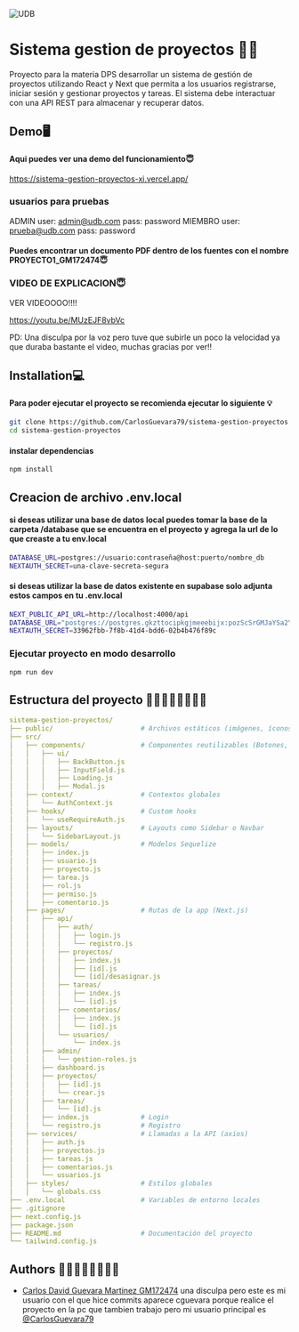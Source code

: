 
![UDB](https://www.udb.edu.sv/udb_files/content_resource/es//Logo_8.5.jpg)


# Sistema gestion de proyectos 📁📂

Proyecto para la materia DPS desarrollar un sistema de gestión de proyectos utilizando React y Next que permita a los
usuarios registrarse, iniciar sesión y gestionar proyectos y tareas. El sistema debe
interactuar con una API REST para almacenar y recuperar datos. 


## Demo🖥️

#### Aqui puedes ver una demo del funcionamiento😇

https://sistema-gestion-proyectos-xi.vercel.app/ 

###  usuarios para pruebas
ADMIN
user: admin@udb.com 
pass: password
MIEMBRO
user: prueba@udb.com
pass: password

#### Puedes encontrar un documento PDF dentro de los fuentes con el nombre PROYECTO1_GM172474😇

### VIDEO DE EXPLICACION😇
VER VIDEOOOO!!!!


https://youtu.be/MUzEJF8vbVc

PD: Una disculpa por la voz pero tuve que subirle un poco la velocidad ya que duraba bastante el video, muchas gracias por ver!!


## Installation💻

#### Para poder ejecutar el proyecto se recomienda ejecutar lo siguiente 💡

```bash
git clone https://github.com/CarlosGuevara79/sistema-gestion-proyectos.git
cd sistema-gestion-proyectos
```

#### instalar dependencias 
```bash
npm install
```

## Creacion de archivo .env.local

#### si deseas utilizar una base de datos local puedes tomar la base de la carpeta /database que se encuentra en el proyecto y agrega la url de lo que creaste a tu env.local
```bash
DATABASE_URL=postgres://usuario:contraseña@host:puerto/nombre_db
NEXTAUTH_SECRET=una-clave-secreta-segura
```

#### si deseas utilizar la base de datos existente en supabase solo adjunta estos campos en tu .env.local

```bash
NEXT_PUBLIC_API_URL=http://localhost:4000/api
DATABASE_URL="postgres://postgres.gkzttocipkgjmeeebijx:pozScSrGMJaYSa2Y@aws-0-us-east-1.pooler.supabase.com:6543/postgres"
NEXTAUTH_SECRET=33962fbb-7f8b-41d4-bdd6-02b4b476f89c
```

### Ejecutar proyecto en modo desarrollo 
```bash
npm run dev
```

## Estructura del proyecto 👨🏾‍💻👨🏾‍💻✍🏾
```yaml
sistema-gestion-proyectos/
├── public/                      # Archivos estáticos (imágenes, íconos, etc.)
├── src/
│   ├── components/              # Componentes reutilizables (Botones, Modales, etc.)
│   │   ├── ui/
│   │   │   ├── BackButton.js
│   │   │   ├── InputField.js
│   │   │   ├── Loading.js
│   │   │   ├── Modal.js  
│   ├── context/                 # Contextos globales
│   │   └── AuthContext.js
│   ├── hooks/                   # Custom hooks
│   │   └── useRequireAuth.js
│   ├── layouts/                 # Layouts como Sidebar o Navbar
│   │   └── SidebarLayout.js
│   ├── models/                  # Modelos Sequelize
│   │   ├── index.js
│   │   ├── usuario.js
│   │   ├── proyecto.js
│   │   ├── tarea.js
│   │   ├── rol.js
│   │   ├── permiso.js
│   │   ├── comentario.js
│   ├── pages/                   # Rutas de la app (Next.js)
│   │   ├── api/
│   │   │   ├── auth/
│   │   │   │   ├── login.js
│   │   │   │   └── registro.js
│   │   │   ├── proyectos/
│   │   │   │   ├── index.js
│   │   │   │   ├── [id].js
│   │   │   │   └── [id]/desasignar.js
│   │   │   ├── tareas/
│   │   │   │   ├── index.js
│   │   │   │   └── [id].js
│   │   │   ├── comentarios/
│   │   │   │   ├── index.js
│   │   │   │   └── [id].js
│   │   │   └── usuarios/
│   │   │       └── index.js
│   │   ├── admin/
│   │   │   └── gestion-roles.js
│   │   ├── dashboard.js
│   │   ├── proyectos/
│   │   │   ├── [id].js
│   │   │   └── crear.js
│   │   ├── tareas/
│   │   │   └── [id].js
│   │   ├── index.js             # Login
│   │   └── registro.js          # Registro
│   ├── services/                # Llamadas a la API (axios)
│   │   ├── auth.js
│   │   ├── proyectos.js
│   │   ├── tareas.js
│   │   ├── comentarios.js
│   │   └── usuarios.js
│   ├── styles/                  # Estilos globales
│   │   └── globals.css
├── .env.local                   # Variables de entorno locales
├── .gitignore
├── next.config.js
├── package.json
├── README.md                    # Documentación del proyecto
└── tailwind.config.js
```


## Authors 👨🏾‍💻👨🏾‍💻✍🏾

- [Carlos David Guevara Martinez GM172474](https://www.github.com/CarlosGuevara79)
una disculpa pero este es mi usuario con el que hice commits aparece cguevara porque realice el proyecto en la pc que tambien trabajo pero mi usuario principal es [@CarlosGuevara79](https://www.github.com/CarlosGuevara79)

